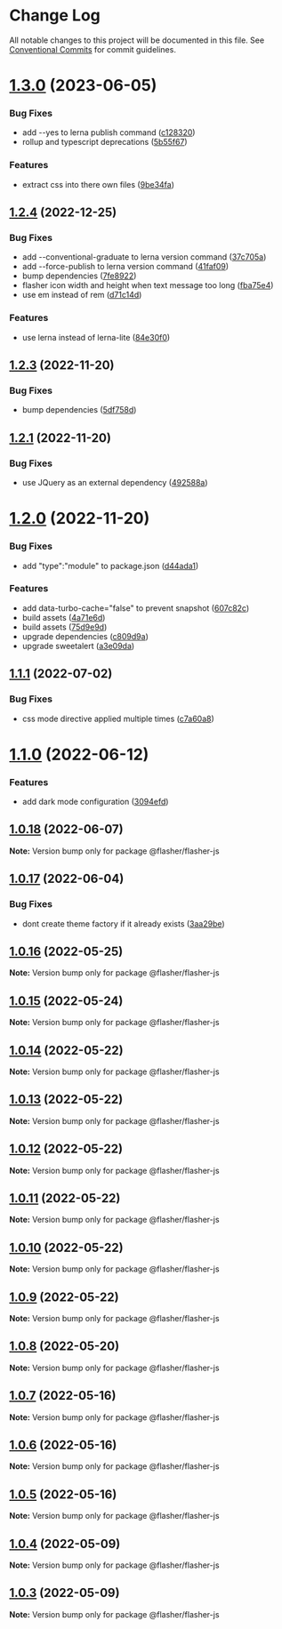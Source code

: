 # Change Log

All notable changes to this project will be documented in this file.
See [Conventional Commits](https://conventionalcommits.org) for commit guidelines.

# [1.3.0](https://github.com/php-flasher/flasher-js/compare/v1.2.4...v1.3.0) (2023-06-05)


### Bug Fixes

* add --yes to lerna publish command ([c128320](https://github.com/php-flasher/flasher-js/commit/c128320b28cf8e3c05ce4480d8fd1e3ae3a94f47))
* rollup and typescript deprecations ([5b55f67](https://github.com/php-flasher/flasher-js/commit/5b55f67d1494ea423236c53994a92b62b9e04903))


### Features

* extract css into there own files ([9be34fa](https://github.com/php-flasher/flasher-js/commit/9be34faf458a7d3092ca8cdd3707a152306202c8))





## [1.2.4](https://github.com/php-flasher/flasher-js/compare/v1.2.3...v1.2.4) (2022-12-25)


### Bug Fixes

* add --conventional-graduate to lerna version command ([37c705a](https://github.com/php-flasher/flasher-js/commit/37c705ab52d50291e05d397b6e61b8cad2126311))
* add --force-publish to lerna version command ([41faf09](https://github.com/php-flasher/flasher-js/commit/41faf0918287c1d80ba1f7707c60a575ae7f9382))
* bump dependencies ([7fe8922](https://github.com/php-flasher/flasher-js/commit/7fe8922a25f89e5e967b73bda1fdf62d09d121a9))
* flasher icon width and height when text message too long ([fba75e4](https://github.com/php-flasher/flasher-js/commit/fba75e4d5b9ce861abe6b3c2759f744460619496))
* use em instead of rem ([d71c14d](https://github.com/php-flasher/flasher-js/commit/d71c14d9ee394a5e79ce7e14ff53d6f14dd7129e))


### Features

* use lerna instead of lerna-lite ([84e30f0](https://github.com/php-flasher/flasher-js/commit/84e30f0b487c77f9c1e21673032c9b1b17d29b85))





## [1.2.3](https://github.com/php-flasher/flasher-js/compare/v1.2.1...v1.2.3) (2022-11-20)

### Bug Fixes

* bump dependencies ([5df758d](https://github.com/php-flasher/flasher-js/commit/5df758dc68070e9d9c79f31ae8b10362a44fa8e3))

## [1.2.1](https://github.com/php-flasher/flasher-js/compare/v1.2.0...v1.2.1) (2022-11-20)

### Bug Fixes

* use JQuery  as an external dependency ([492588a](https://github.com/php-flasher/flasher-js/commit/492588a723a27006d139c0d8049eb4591f013faa))

# [1.2.0](https://github.com/php-flasher/flasher-js/compare/v1.1.1...v1.2.0) (2022-11-20)

### Bug Fixes

* add "type":"module" to package.json ([d44ada1](https://github.com/php-flasher/flasher-js/commit/d44ada1b9ec8e8e6f6c9f300a3f622c5664238bb))

### Features

* add data-turbo-cache="false" to prevent snapshot ([607c82c](https://github.com/php-flasher/flasher-js/commit/607c82cdfdabef7abf35522981e551cf84298d4e))
* build assets ([4a71e6d](https://github.com/php-flasher/flasher-js/commit/4a71e6d69b5dac4604055bbe629d25ab5064db2f))
* build assets ([75d9e9d](https://github.com/php-flasher/flasher-js/commit/75d9e9d50652e937531d4e72163ddf2aca0cb479))
* upgrade dependencies ([c809d9a](https://github.com/php-flasher/flasher-js/commit/c809d9aa586ccf972333164350f899c08ee9f762))
* upgrade sweetalert ([a3e09da](https://github.com/php-flasher/flasher-js/commit/a3e09daaa1d3b0012e3f6cb9f6e32af2709f378b))

## [1.1.1](https://github.com/php-flasher/flasher-js/compare/v1.1.0...v1.1.1) (2022-07-02)

### Bug Fixes

* css mode directive applied multiple times ([c7a60a8](https://github.com/php-flasher/flasher-js/commit/c7a60a893347098dccf3e7fe09e3efd4f08ee9cd))

# [1.1.0](https://github.com/php-flasher/flasher-js/compare/v1.0.18...v1.1.0) (2022-06-12)

### Features

* add dark mode configuration ([3094efd](https://github.com/php-flasher/flasher-js/commit/3094efd3c1863c9a13054c814ffc1c4896f39eaa))

## [1.0.18](https://github.com/php-flasher/flasher-js/compare/v1.0.17...v1.0.18) (2022-06-07)

**Note:** Version bump only for package @flasher/flasher-js

## [1.0.17](https://github.com/php-flasher/flasher-js/compare/v1.0.16...v1.0.17) (2022-06-04)

### Bug Fixes

* dont create theme factory if it already exists ([3aa29be](https://github.com/php-flasher/flasher-js/commit/3aa29be85efe4f352ae2be94bbbecc7d03c3d866))

## [1.0.16](https://github.com/php-flasher/flasher-js/compare/v1.0.15...v1.0.16) (2022-05-25)

**Note:** Version bump only for package @flasher/flasher-js

## [1.0.15](https://github.com/php-flasher/flasher-js/compare/v1.0.14...v1.0.15) (2022-05-24)

**Note:** Version bump only for package @flasher/flasher-js

## [1.0.14](https://github.com/php-flasher/flasher-js/compare/v1.0.13...v1.0.14) (2022-05-22)

**Note:** Version bump only for package @flasher/flasher-js

## [1.0.13](https://github.com/php-flasher/flasher-js/compare/v1.0.12...v1.0.13) (2022-05-22)

**Note:** Version bump only for package @flasher/flasher-js

## [1.0.12](https://github.com/php-flasher/flasher-js/compare/v1.0.11...v1.0.12) (2022-05-22)

**Note:** Version bump only for package @flasher/flasher-js

## [1.0.11](https://github.com/php-flasher/flasher-js/compare/v1.0.10...v1.0.11) (2022-05-22)

**Note:** Version bump only for package @flasher/flasher-js

## [1.0.10](https://github.com/php-flasher/flasher-js/compare/v1.0.9...v1.0.10) (2022-05-22)

**Note:** Version bump only for package @flasher/flasher-js

## [1.0.9](https://github.com/php-flasher/flasher-js/compare/v1.0.8...v1.0.9) (2022-05-22)

**Note:** Version bump only for package @flasher/flasher-js

## [1.0.8](https://github.com/php-flasher/flasher-js/compare/v1.0.7...v1.0.8) (2022-05-20)

**Note:** Version bump only for package @flasher/flasher-js

## [1.0.7](https://github.com/php-flasher/flasher-js/compare/v1.0.6...v1.0.7) (2022-05-16)

**Note:** Version bump only for package @flasher/flasher-js

## [1.0.6](https://github.com/php-flasher/flasher-js/compare/v1.0.5...v1.0.6) (2022-05-16)

**Note:** Version bump only for package @flasher/flasher-js

## [1.0.5](https://github.com/php-flasher/flasher-js/compare/v1.0.4...v1.0.5) (2022-05-16)

**Note:** Version bump only for package @flasher/flasher-js

## [1.0.4](https://github.com/php-flasher/flasher-js/compare/v1.0.3...v1.0.4) (2022-05-09)

**Note:** Version bump only for package @flasher/flasher-js

## [1.0.3](https://github.com/php-flasher/flasher-js/compare/v1.0.2...v1.0.3) (2022-05-09)

**Note:** Version bump only for package @flasher/flasher-js
